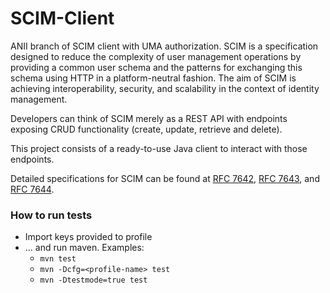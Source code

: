 SCIM-Client
===========

ANII branch of SCIM client with UMA authorization.
SCIM is a specification designed to reduce the complexity of user management operations by providing a common user schema
and the patterns for exchanging this schema using HTTP in a platform-neutral fashion. The aim of SCIM is achieving
interoperability, security, and scalability in the context of identity management.

Developers can think of SCIM merely as a REST API with endpoints exposing CRUD functionality (create, update, retrieve and delete).

This project consists of a ready-to-use Java client to interact with those endpoints.

Detailed specifications for SCIM can be found at [RFC 7642](https://tools.ietf.org/html/rfc7642),
[RFC 7643](https://tools.ietf.org/html/rfc7643), and [RFC 7644](https://tools.ietf.org/html/rfc7644). 

### How to run tests
* Import keys provided to profile
* ... and run maven. Examples:
   - `mvn test`
   - `mvn -Dcfg=<profile-name> test`
   - `mvn -Dtestmode=true test`

